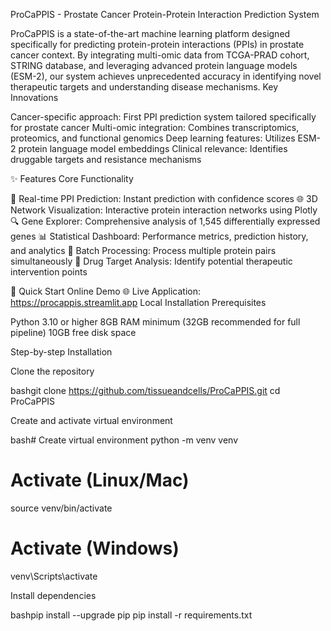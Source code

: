 ProCaPPIS - Prostate Cancer Protein-Protein Interaction Prediction System

ProCaPPIS is a state-of-the-art machine learning platform designed specifically for predicting protein-protein interactions (PPIs) in prostate cancer context. By integrating multi-omic data from TCGA-PRAD cohort, STRING database, and leveraging advanced protein language models (ESM-2), our system achieves unprecedented accuracy in identifying novel therapeutic targets and understanding disease mechanisms.
Key Innovations

Cancer-specific approach: First PPI prediction system tailored specifically for prostate cancer
Multi-omic integration: Combines transcriptomics, proteomics, and functional genomics
Deep learning features: Utilizes ESM-2 protein language model embeddings
Clinical relevance: Identifies druggable targets and resistance mechanisms

✨ Features
Core Functionality

🔮 Real-time PPI Prediction: Instant prediction with confidence scores
🌐 3D Network Visualization: Interactive protein interaction networks using Plotly
🔍 Gene Explorer: Comprehensive analysis of 1,545 differentially expressed genes
📊 Statistical Dashboard: Performance metrics, prediction history, and analytics
🎯 Batch Processing: Process multiple protein pairs simultaneously
💊 Drug Target Analysis: Identify potential therapeutic intervention points

🚀 Quick Start
Online Demo
🌐 Live Application: https://procappis.streamlit.app
Local Installation
Prerequisites

Python 3.10 or higher
8GB RAM minimum (32GB recommended for full pipeline)
10GB free disk space

Step-by-step Installation

Clone the repository

bashgit clone https://github.com/tissueandcells/ProCaPPIS.git
cd ProCaPPIS

Create and activate virtual environment

bash# Create virtual environment
python -m venv venv

# Activate (Linux/Mac)
source venv/bin/activate

# Activate (Windows)
venv\Scripts\activate

Install dependencies

bashpip install --upgrade pip
pip install -r requirements.txt
